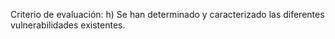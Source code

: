 Criterio de evaluación:
h) Se han determinado y caracterizado las diferentes vulnerabilidades existentes.